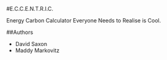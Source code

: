 #E.C.C.E.N.T.R.I.C.

Energy Carbon Calculator Everyone Needs to Realise is Cool.

##Authors

* David Saxon
* Maddy Markovitz
